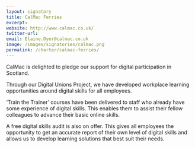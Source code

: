 ```yaml
---
layout: signatory
title: CalMac Ferries
excerpt: 
website: http://www.calmac.co.uk/
twitter-url: 
email: Elaine.Dyer@calmac.co.uk
image: /images/signatories/calmac.png
permalink: /charter/calmac-ferries/
---
```


CalMac is delighted to pledge our support for digital participation in Scotland.

Through our Digital Unions Project, we have developed workplace learning opportunities around digital skills for all employees.

‘Train the Trainer’ courses have been delivered to staff who already have some experience of digital skills. This enables them to assist their fellow colleagues to advance their basic online skills. 

A free digital skills audit is also on offer. This gives all employees the opportunity to get an accurate report of their own level of digital skills and allows us to develop learning solutions that best suit their needs.


